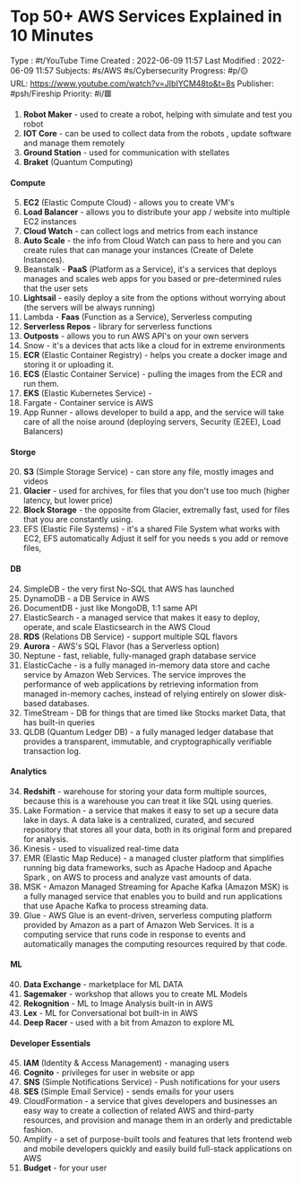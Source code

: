 # Top 50+ AWS Services Explained in 10 Minutes
Type : #t/YouTube
Time Created : 2022-06-09 11:57
Last Modified : 2022-06-09 11:57
Subjects: #s/AWS #s/Cybersecurity 
Progress: #p/🟡  
URL: https://www.youtube.com/watch?v=JIbIYCM48to&t=8s
Publisher: #psh/Fireship
Priority: #i/🟥 

1. **Robot Maker** - used to create a robot, helping with simulate and test you robot
2. **IOT Core** - can be used to collect data from the robots , update software and manage them remotely  
3. **Ground Station** - used for communication with stellates 
4. **Braket** (Quantum Computing)
#### Compute 
5. **EC2** (Elastic Compute Cloud) - allows you to create VM's  
6. **Load Balancer** - allows you to distribute your app / website into multiple EC2 instances  
7. **Cloud Watch** - can collect logs and metrics from each instance
8. **Auto Scale** - the info from Cloud Watch can pass to here and you can create rules that can manage your instances (Create of Delete Instances).
9. Beanstalk - **PaaS** (Platform as a Service), it's a services that deploys manages and scales web apps for you based or pre-determined rules that the user sets  
10. **Lightsail** - easily deploy a site from the options without worrying about (the servers will be always running)
11. Lambda - **Faas** (Function as a Service), Serverless computing
12. **Serverless Repos** - library for serverless functions 
13. **Outposts** - allows you to run AWS API's on your own servers
14. Snow - it's a devices that acts like a cloud for in extreme environments 
15. **ECR** (Elastic Container Registry) - helps you create a docker image and storing it or uploading it.  
16. **ECS** (Elastic Container Service) - pulling the images from the ECR and run them.  
17. **EKS** (Elastic Kubernetes Service) -   
18. Fargate - Container service is AWS 
19. App Runner - allows developer to build a app, and the service will take care of all the noise around (deploying servers, Security (E2EE), Load Balancers)
#### Storge
20. **S3** (Simple Storage Service) - can store any file, mostly images and videos   
21. **Glacier** - used for archives, for files that you don't use too much (higher latency, but lower price) 
22. **Block Storage** - the opposite from Glacier, extremally fast, used for files that you are constantly using.
23. EFS (Elastic File Systems) - it's a shared File System what works with EC2, EFS automatically Adjust it self for you needs s you add or remove files,  
#### DB
24. SimpleDB - the very first No-SQL that AWS has launched  
25. DynamoDB - a DB Service in AWS  
26. DocumentDB - just like MongoDB, 1:1 same API 
27. ElasticSearch - a managed service that makes it easy to deploy, operate, and scale Elasticsearch in the AWS Cloud 
28. **RDS** (Relations DB Service) - support multiple SQL flavors  
29. **Aurora** - AWS's SQL Flavor (has a Serverless option)
30. Neptune - fast, reliable, fully-managed graph database service 
31. ElasticCache - is a fully managed in-memory data store and cache service by Amazon Web Services. The service improves the performance of web applications by retrieving information from managed in-memory caches, instead of relying entirely on slower disk-based databases. 
32. TimeStream - DB for things that are timed like Stocks market Data, that has built-in queries  
33. QLDB (Quantum Ledger DB) - a fully managed ledger database that provides a transparent, immutable, and cryptographically verifiable transaction log.  
#### Analytics 
34. **Redshift** - warehouse for storing your data form multiple sources, because this is a warehouse you can treat it like SQL using queries.  
35. Lake Formation - a service that makes it easy to set up a secure data lake in days. A data lake is a centralized, curated, and secured repository that stores all your data, both in its original form and prepared for analysis.  
36. Kinesis - used to visualized real-time data   
37. EMR (Elastic Map Reduce) - a managed cluster platform that simplifies running big data frameworks, such as Apache Hadoop and Apache Spark , on AWS to process and analyze vast amounts of data.
38. MSK - Amazon Managed Streaming for Apache Kafka (Amazon MSK) is a fully managed service that enables you to build and run applications that use Apache Kafka to process streaming data.  
39. Glue - AWS Glue is an event-driven, serverless computing platform provided by Amazon as a part of Amazon Web Services. It is a computing service that runs code in response to events and automatically manages the computing resources required by that code.    
#### ML
40. **Data Exchange** - marketplace for ML DATA
41. **Sagemaker** - workshop that allows you to create ML Models  
42. **Rekognition** - ML to Image Analysis built-in in AWS 
43. **Lex** - ML for Conversational bot built-in in AWS   
44. **Deep Racer** - used with a bit from Amazon to explore ML 
#### Developer Essentials 
45. **IAM** (Identity & Access Management) - managing users 
46. **Cognito** - privileges for user in website or app 
47. **SNS** (Simple Notifications Service) - Push notifications for your users
48. **SES** (Simple Email Service) - sends emails for your users
49. CloudFormation - a service that gives developers and businesses an easy way to create a collection of related AWS and third-party resources, and provision and manage them in an orderly and predictable fashion.  
50. Amplify - a set of purpose-built tools and features that lets frontend web and mobile developers quickly and easily build full-stack applications on AWS
51. **Budget** - for your user